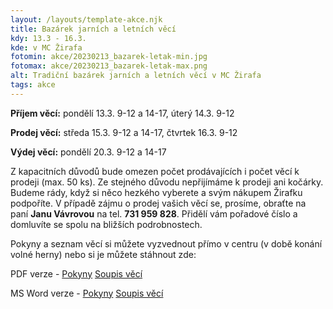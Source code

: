 ```yaml
---
layout: /layouts/template-akce.njk
title: Bazárek jarních a letních věcí
kdy: 13.3 - 16.3.
kde: v MC Žirafa
fotomin: akce/20230213_bazarek-letak-min.jpg
fotomax: akce/20230213_bazarek-letak-max.png
alt: Tradiční bazárek jarních a letních věcí v MC Žirafa
tags: akce
---
```


**Příjem věcí:**    pondělí 13.3. 9-12 a 14-17,
                úterý 14.3. 9-12

**Prodej věcí:**    středa 15.3. 9-12 a 14-17,
                čtvrtek 16.3. 9-12

**Výdej věcí:**     pondělí 20.3. 9-12 a 14-17

Z kapacitních důvodů bude omezen počet prodávajících i počet věcí k prodeji (max. 50 ks). Ze stejného důvodu nepřijímáme k prodeji ani kočárky. Budeme rády, když si něco hezkého vyberete a svým nákupem Žirafku podpoříte. V případě zájmu o prodej vašich věcí se, prosíme, obraťte na paní **Janu Vávrovou** na tel. **731 959 828**. Přidělí vám pořadové číslo a domluvíte se spolu na bližších podrobnostech.

Pokyny a seznam věcí si můžete vyzvednout přímo v centru (v době konání volné herny) nebo si je můžete stáhnout zde:

<span class="pdf-icon">PDF verze</span> - <a href="/images/akce/download/bazarek_pokyny.pdf">Pokyny</a> <a href="/images/akce/download/soupis_zbozi_bazarek.pdf">Soupis věcí</a>


<span class="word-icon">MS Word verze</span> - <a href="/images/akce/download/bazarek_pokyny.doc">Pokyny</a> <a href="/images/akce/download/soupis_zbozi_bazarek.docx">Soupis věcí</a>